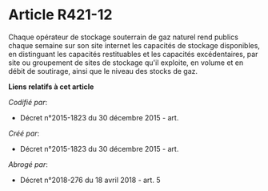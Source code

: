 # Article R421-12

Chaque opérateur de stockage souterrain de gaz naturel rend publics chaque semaine sur son site internet les capacités de
stockage disponibles, en distinguant les capacités restituables et les capacités excédentaires, par site ou groupement de
sites de stockage qu'il exploite, en volume et en débit de soutirage, ainsi que le niveau des stocks de gaz.

**Liens relatifs à cet article**

_Codifié par_:

  - Décret n°2015-1823 du 30 décembre 2015 - art.

_Créé par_:

  - Décret n°2015-1823 du 30 décembre 2015 - art.

_Abrogé par_:

  - Décret n°2018-276 du 18 avril 2018 - art. 5
